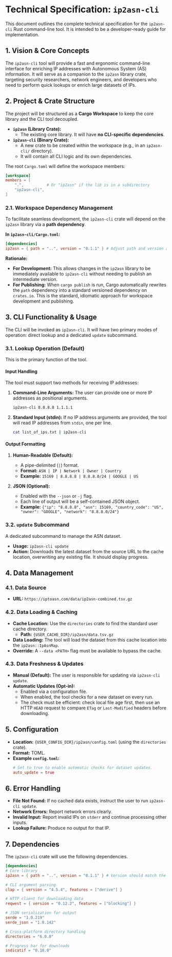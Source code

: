 # Technical Specification: `ip2asn-cli`

This document outlines the complete technical specification for the `ip2asn-cli` Rust command-line tool. It is intended to be a developer-ready guide for implementation.

## 1. Vision & Core Concepts

The `ip2asn-cli` tool will provide a fast and ergonomic command-line interface for enriching IP addresses with Autonomous System (AS) information. It will serve as a companion to the `ip2asn` library crate, targeting security researchers, network engineers, and developers who need to perform quick lookups or enrich large datasets of IPs.

## 2. Project & Crate Structure

The project will be structured as a **Cargo Workspace** to keep the core library and the CLI tool decoupled.

*   **`ip2asn` (Library Crate):**
    *   The existing core library. It will have **no CLI-specific dependencies**.
*   **`ip2asn-cli` (Binary Crate):**
    *   A new crate to be created within the workspace (e.g., in an `ip2asn-cli/` directory).
    *   It will contain all CLI logic and its own dependencies.

The root `Cargo.toml` will define the workspace members:
```toml
[workspace]
members = [
    ".",          # Or "ip2asn" if the lib is in a subdirectory
    "ip2asn-cli",
]
```

### 2.1. Workspace Dependency Management

To facilitate seamless development, the `ip2asn-cli` crate will depend on the `ip2asn` library via a **path dependency**.

**In `ip2asn-cli/Cargo.toml`:**
```toml
[dependencies]
ip2asn = { path = "..", version = "0.1.1" } # Adjust path and version as needed
```

**Rationale:**
*   **For Development:** This allows changes in the `ip2asn` library to be immediately available to `ip2asn-cli` without needing to publish an intermediate version.
*   **For Publishing:** When `cargo publish` is run, Cargo automatically rewrites the `path` dependency into a standard versioned dependency on `crates.io`. This is the standard, idiomatic approach for workspace development and publishing.

## 3. CLI Functionality & Usage

The CLI will be invoked as `ip2asn-cli`. It will have two primary modes of operation: direct lookup and a dedicated `update` subcommand.

### 3.1. Lookup Operation (Default)

This is the primary function of the tool.

#### **Input Handling**

The tool must support two methods for receiving IP addresses:

1.  **Command-Line Arguments:** The user can provide one or more IP addresses as positional arguments.
    ```sh
    ip2asn-cli 8.8.8.8 1.1.1.1
    ```
2.  **Standard Input (stdin):** If no IP address arguments are provided, the tool will read IP addresses from `stdin`, one per line.
    ```sh
    cat list_of_ips.txt | ip2asn-cli
    ```

#### **Output Formatting**

1.  **Human-Readable (Default):**
    *   A pipe-delimited (`|`) format.
    *   **Format:** `ASN | IP | Network | Owner | Country`
    *   **Example:** `15169 | 8.8.8.8 | 8.8.8.0/24 | GOOGLE | US`

2.  **JSON (Optional):**
    *   Enabled with the `--json` or `-j` flag.
    *   Each line of output will be a self-contained JSON object.
    *   **Example:** `{"ip": "8.8.8.8", "asn": 15169, "country_code": "US", "owner": "GOOGLE", "network": "8.8.8.0/24"}`

### 3.2. `update` Subcommand

A dedicated subcommand to manage the ASN dataset.

*   **Usage:** `ip2asn-cli update`
*   **Action:** Downloads the latest dataset from the source URL to the cache location, overwriting any existing file. It should display progress.

## 4. Data Management

### 4.1. Data Source

*   **URL:** `https://iptoasn.com/data/ip2asn-combined.tsv.gz`

### 4.2. Data Loading & Caching

*   **Cache Location:** Use the `directories` crate to find the standard user cache directory.
    *   **Path:** `{USER_CACHE_DIR}/ip2asn/data.tsv.gz`
*   **Data Loading:** The tool will load the dataset from this cache location into the `ip2asn::IpAsnMap`.
*   **Override:** A `--data <PATH>` flag must be available to bypass the cache.

### 4.3. Data Freshness & Updates

*   **Manual (Default):** The user is responsible for updating via `ip2asn-cli update`.
*   **Automatic Updates (Opt-in):**
    *   Enabled via a configuration file.
    *   When enabled, the tool checks for a new dataset on every run.
    *   The check must be efficient: check local file age first, then use an HTTP `HEAD` request to compare `ETag` or `Last-Modified` headers before downloading.

## 5. Configuration

*   **Location:** `{USER_CONFIG_DIR}/ip2asn/config.toml` (using the `directories` crate).
*   **Format:** TOML.
*   **Example `config.toml`:**
    ```toml
    # Set to true to enable automatic checks for dataset updates.
    auto_update = true
    ```

## 6. Error Handling

*   **File Not Found:** If no cached data exists, instruct the user to run `ip2asn-cli update`.
*   **Network Errors:** Report network errors clearly.
*   **Invalid Input:** Report invalid IPs on `stderr` and continue processing other inputs.
*   **Lookup Failure:** Produce no output for that IP.

## 7. Dependencies

The `ip2asn-cli` crate will use the following dependencies.

```toml
[dependencies]
# Core library
ip2asn = { path = "..", version = "0.1.1" } # Version should match the lib crate

# CLI argument parsing
clap = { version = "4.5.4", features = ["derive"] }

# HTTP client for downloading data
reqwest = { version = "0.12.2", features = ["blocking"] }

# JSON serialization for output
serde = "1.0.219"
serde_json = "1.0.142"

# Cross-platform directory handling
directories = "6.0.0"

# Progress bar for downloads
indicatif = "0.18.0"
```
